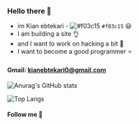 ### Hello there 👋
  - im Kian ebtekari - ![#f03c15](https://via.placeholder.com/15/f03c15/000000?text=+) `#f03c15` 😃
  - I am building a site 👌
  - and I want to work on hacking a bit :balloon:
  - I want to become a good programmer :star:

#### Gmail: kianebtekari0@gmail.com

![Anurag's GitHub stats](https://github-readme-stats.vercel.app/api?username=KianEbtekari0&show_icons=true&theme=tokyonight)

![Top Langs](https://github-readme-stats.vercel.app/api/top-langs/?username=KianEbtekari0&theme=tokyonight)

#### Follow me 🥇
